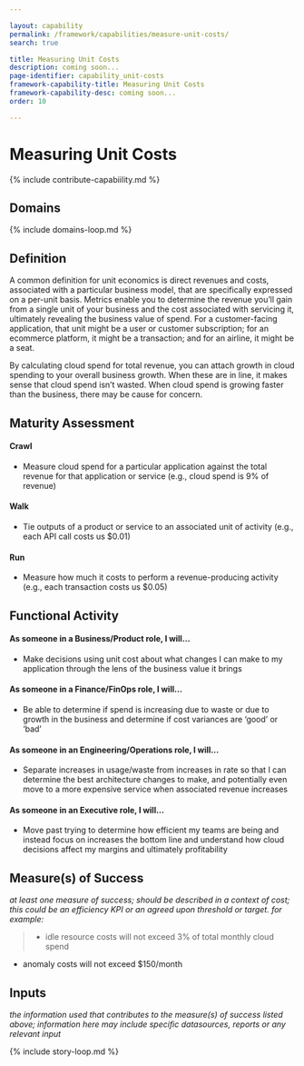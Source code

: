 ```yaml
---

layout: capability
permalink: /framework/capabilities/measure-unit-costs/
search: true

title: Measuring Unit Costs
description: coming soon...
page-identifier: capability_unit-costs
framework-capability-title: Measuring Unit Costs
framework-capability-desc: coming soon...
order: 10

---
```


# Measuring Unit Costs

{% include contribute-capabiility.md %}

## Domains
<!-- _x-ref to the FinOps Domain(s) to which this Capability corresponds_ -->
{% include domains-loop.md %}


## Definition
A common definition for unit economics is direct revenues and costs, associated with a particular business model, that are specifically expressed on a per-unit basis. Metrics enable you to determine the revenue you’ll gain from a single unit of your business and the cost associated with servicing it, ultimately revealing the business value of spend. For a customer-facing application, that unit might be a user or customer subscription; for an ecommerce platform, it might be a transaction; and for an airline, it might be a seat.

By calculating cloud spend for total revenue, you can attach growth in cloud spending to your overall business growth. When these are in line, it makes sense that cloud spend isn’t wasted. When cloud spend is growing faster than the business, there may be cause for concern.



## Maturity Assessment
#### Crawl
- Measure cloud spend for a particular application against the total revenue for that application or service (e.g., cloud spend is 9% of revenue)

#### Walk
- Tie outputs of a product or service to an associated unit of activity (e.g., each API call costs us $0.01)

#### Run
- Measure how much it costs to perform a revenue-producing activity (e.g., each transaction costs us $0.05)




## Functional Activity
#### As someone in a Business/Product role, I will…
- Make decisions using unit cost about what changes I can make to my application through the lens of the business value it brings

#### As someone in a Finance/FinOps role, I will…
- Be able to determine if spend is increasing due to waste or due to growth in the business and determine if cost variances are ‘good’ or ‘bad’

#### As someone in an Engineering/Operations role, I will...
- Separate increases in usage/waste from increases in rate so that I can determine the best architecture changes to make, and potentially even move to a more expensive service when associated revenue increases

#### As someone in an Executive role, I will…
- Move past trying to determine how efficient my teams are being and instead focus on increases the bottom line and understand how cloud decisions affect my margins and ultimately profitability




## Measure(s) of Success
_at least one measure of success; should be described in a context of cost; this could be an efficiency KPI or an agreed upon threshold or target._
_for example:_
>* idle resource costs will not exceed 3% of total monthly cloud spend
* anomaly costs will not exceed $150/month



## Inputs
_the information used that contributes to the measure(s) of success listed above; information here may include specific datasources, reports or any relevant input_


<!-- ####### Real World Resources ####### -->

{% include story-loop.md %}
